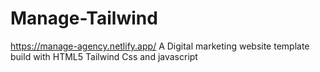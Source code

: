 # Manage-Tailwind
https://manage-agency.netlify.app/
A Digital marketing website template build with HTML5 Tailwind Css and javascript   

